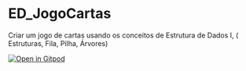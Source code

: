 # ED_JogoCartas
Criar um jogo de cartas usando os conceitos de Estrutura de Dados I, ( Estruturas, Fila, Pilha, Árvores)

[![Open in Gitpod](https://gitpod.io/button/open-in-gitpod.svg)](https://gitpod.io/#https://github.com/oliveira88/ED_JogoCartas)
